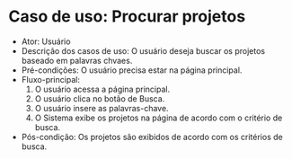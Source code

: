 # Caso de uso: Procurar projetos

* Ator: Usuário
* Descrição dos casos de uso: O usuário deseja buscar os projetos baseado em palavras chvaes.
* Pré-condições: O usuário precisa estar na página principal.
* Fluxo-principal:
  1. O usuário acessa a página principal.
  2. O usuário clica no botão de Busca.
  3. O usuário insere as palavras-chave.
  4. O Sistema exibe os projetos na página de acordo com o critério de busca.
* Pós-condição: Os projetos são exibidos de acordo com os critérios de busca.
